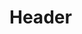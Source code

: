 <!-- TITLE: Infraestructura Desenvolupament -->
<!-- SUBTITLE: A quick summary of Infraestructura Desenvolupament -->

# Header